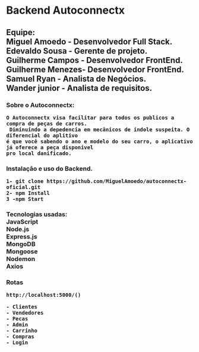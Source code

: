 <h1>Backend Autoconnectx</h1>

<h2>Equipe: 
<br>
    Miguel Amoedo - Desenvolvedor Full Stack.
<br>
    Edevaldo Sousa - Gerente de projeto.
<br>
    Guilherme Campos - Desenvolvedor FrontEnd.
<br>
    Guilherme Menezes- Desenvolvedor FrontEnd.
<br>
    Samuel Ryan - Analista de Negócios.
<br>
    Wander junior - Analista de requisitos.
<br>
</h2>


<h3>
    Sobre o Autoconnectx:

    O Autoconnectx visa facilitar para todos os publicos a compra de peças de carros.
     Diminuindo a depedencia em mecânicos de indole suspeita. O diferencial do aplitivo
    é que você sabendo o ano e modelo do seu carro, o aplicativo já oferece a peça disponivel
    pro local danificado. 
</h3>


<h3>
    Instalação e uso do Backend.
     
    1- git clone https://github.com/MiguelAmoedo/autoconnectx-oficial.git
    2- npm Install
    3 -npm Start
   
</h3>

<h3>
    Tecnologias usadas:
<br>
    JavaScript
<br>
    Node.js
<br>
    Express.js
<br>
    MongoDB
<br>
    Mongoose
<br>
    Nodemon
<br>
    Axios
<br>
</h3>

<h3>
    Rotas

    http://localhost:5000/()

    - Clientes
    - Vendedores
    - Pecas
    - Admin
    - Carrinho
    - Compras
    - Login

</h3>

